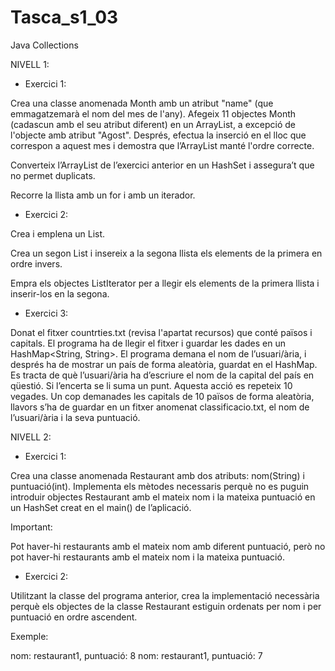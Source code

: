 # Tasca_s1_03
Java Collections

NIVELL 1:

- Exercici 1:

Crea una classe anomenada Month amb un atribut "name" (que emmagatzemarà el nom del mes de l'any). Afegeix 11 objectes Month (cadascun amb el seu atribut diferent)
en un ArrayList, a excepció de l'objecte amb atribut "Agost". Després, efectua la inserció en el lloc que correspon a aquest mes i demostra que l’ArrayList 
manté l'ordre correcte.

Converteix l’ArrayList de l’exercici anterior en un HashSet i assegura’t que no permet duplicats.

Recorre la llista amb un for i amb un iterador.

- Exercici 2:

Crea i emplena un List<Integer>. 

Crea un segon List<Integer> i insereix a la segona llista els elements de la primera en ordre invers. 

Empra els objectes ListIterator per a llegir els elements de la primera llista i inserir-los en la segona.

- Exercici 3:

Donat el fitxer countrties.txt (revisa l'apartat recursos) que conté països i capitals. El programa ha de llegir el fitxer i guardar les dades 
en un HashMap<String, String>. El programa demana el nom de l’usuari/ària, i després ha de mostrar un país de forma aleatòria, guardat en el HashMap. 
Es tracta de què l’usuari/ària ha d’escriure el nom de la capital del país en qüestió. Si l’encerta se li suma un punt. 
Aquesta acció es repeteix 10 vegades. Un cop demanades les capitals de 10 països de forma aleatòria, llavors s’ha de guardar en un fitxer anomenat classificacio.txt, 
el nom de l’usuari/ària i la seva puntuació.

NIVELL 2: 

- Exercici 1:

Crea una classe anomenada Restaurant amb dos atributs: nom(String) i puntuació(int). Implementa els mètodes necessaris 
perquè no es puguin introduir objectes Restaurant amb el mateix nom i la mateixa puntuació en un HashSet creat en el main() de l’aplicació.

 Important:

Pot haver-hi restaurants amb el mateix nom amb diferent puntuació, però no pot haver-hi restaurants amb el mateix nom i la mateixa puntuació.

- Exercici 2:

Utilitzant la classe del programa anterior, crea la implementació necessària perquè els objectes de la classe Restaurant estiguin ordenats 
per nom i per puntuació en ordre ascendent. 

Exemple: 

nom: restaurant1, puntuació: 8
nom: restaurant1, puntuació: 7

